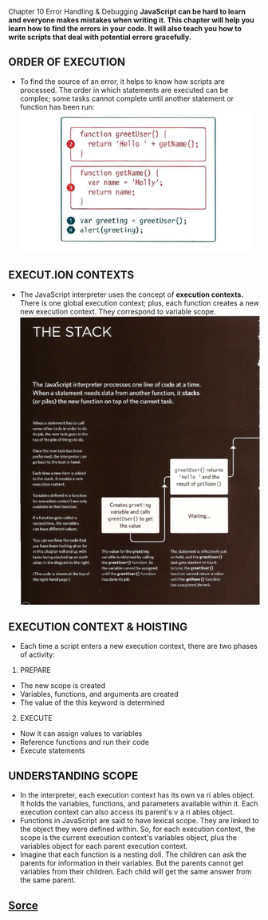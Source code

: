 Chapter 10 Error Handling & Debugging 
**JavaScript can be hard to learn and everyone makes mistakes when writing it. This chapter will help you learn how to find the errors in your code. It will also teach you how to write scripts that deal with potential errors gracefully.**
## ORDER OF EXECUTION 
+ To find the source of an error, it helps to know how scripts are processed. The order in which statements are executed can be complex; some tasks cannot complete until another statement or function has been run:
![Image](/Images201/aq8.png)
## EXECUT.ION CONTEXTS 
- The JavaScript interpreter uses the concept of **execution contexts.** There is one global execution context; plus, each function creates a new new execution context. They correspond to variable scope.
![Image](/Images201/aq9.png)
## EXECUTION CONTEXT & HOISTING 
+ Each time a script enters a new execution context, there are two phases of activity:
1. PREPARE
- The new scope is created
- Variables, functions, and arguments are created
- The value of the this keyword is determined
2. EXECUTE
- Now it can assign values to variables
- Reference functions and run their code
- Execute statements
## UNDERSTANDING SCOPE 
+ In the interpreter, each execution context has its own va ri ables object. It holds the variables, functions, and parameters available within it. Each execution context can also access its parent's v a ri ables object.
+ Functions in JavaScript are said to have lexical scope. They are linked to the object they were defined within. So, for each execution context, the scope is the current execution context's variables object, plus the variables object for each parent execution context.
+ Imagine that each function is a nesting doll. The children can ask the parents for information in their variables. But the parents cannot get variables from their children. Each child will get the same answer from the same parent.

## [Sorce](https://drive.google.com/file/d/1KFKjXZMEVY5OIxIUcUlCzCxCvZvr529K/view?usp=sharing)
